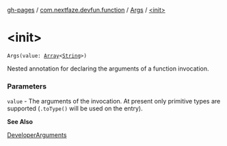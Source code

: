[gh-pages](../../index.md) / [com.nextfaze.devfun.function](../index.md) / [Args](index.md) / [&lt;init&gt;](./-init-.md)

# &lt;init&gt;

`Args(value: `[`Array`](https://kotlinlang.org/api/latest/jvm/stdlib/kotlin/-array/index.html)`<`[`String`](https://kotlinlang.org/api/latest/jvm/stdlib/kotlin/-string/index.html)`>)`

Nested annotation for declaring the arguments of a function invocation.

### Parameters

`value` - The arguments of the invocation. At present only primitive types are supported (`.toType()` will be used on the entry).

**See Also**

[DeveloperArguments](../-developer-arguments/index.md)

